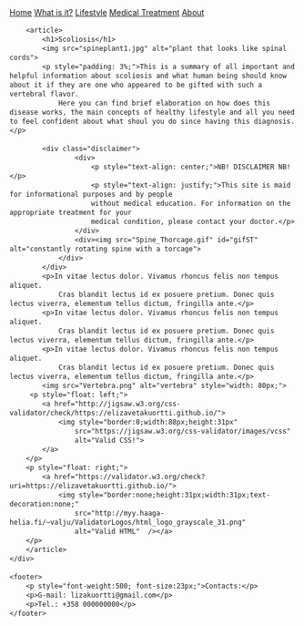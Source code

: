 <html>
<head>
    <link rel="stylesheet" href="common.WebSite1.css">
    <link rel="stylesheet" href="index.WebSite1.css">
    <title>ScoliSummary</title>
    <link rel="icon" type="image/x-icon" href="Icon2.png">
</head>

<body>
    <div class="grid-container">
        <nav>
            <a href="index.WebSite1.html">Home</a>
            <a href="WhatIsIt.WebSite1.html">What is it?</a>
            <a href="Lifestyle.WebSite1.html">Lifestyle</a>
            <a href="Treatment.WebSite1.html">Medical Treatment</a>
            <a href="About.WebSite1.html">About</a>
        </nav>
        
        <article>
            <h1>Scoliosis</h1>
            <img src="spineplant1.jpg" alt="plant that looks like spinal cords">
            <p style="padding: 3%;">This is a summary of all important and helpful information about scoliosis and what human being should know about it if they are one who appeared to be gifted with such a vertebral flavor.
                Here you can find brief elaboration on how does this disease works, the main concepts of healthy lifestyle and all you need to feel confident about what shoul you do since having this diagnosis.</p>
            
            <div class="disclaimer">
                    <div>
                        <p style="text-align: center;">NB! DISCLAIMER NB!</p>
                        <p style="text-align: justify;">This site is maid for informational purposes and by people 
                        without medical education. For information on the appropriate treatment for your 
                        medical condition, please contact your doctor.</p>
                    </div>
                    <div><img src="Spine_Thorcage.gif" id="gifST" alt="constantly rotating spine with a torcage">
                </div>
            </div>
            <p>In vitae lectus dolor. Vivamus rhoncus felis non tempus aliquet. 
                Cras blandit lectus id ex posuere pretium. Donec quis lectus viverra, elementum tellus dictum, fringilla ante.</p>
            <p>In vitae lectus dolor. Vivamus rhoncus felis non tempus aliquet. 
                Cras blandit lectus id ex posuere pretium. Donec quis lectus viverra, elementum tellus dictum, fringilla ante.</p>
            <p>In vitae lectus dolor. Vivamus rhoncus felis non tempus aliquet. 
                Cras blandit lectus id ex posuere pretium. Donec quis lectus viverra, elementum tellus dictum, fringilla ante.</p>
            <img src="Vertebra.png" alt="vertebra" style="width: 80px;">
         <p style="float: left;">
            <a href="http://jigsaw.w3.org/css-validator/check/https://elizavetakuortti.github.io/">
                <img style="border:0;width:88px;height:31px"
                    src="https://jigsaw.w3.org/css-validator/images/vcss"
                    alt="Valid CSS!">
            </a>
        </p>
        <p style="float: right;">
            <a href="https://validator.w3.org/check?uri=https://elizavetakuortti.github.io/">
                <img style="border:none;height:31px;width:31px;text-decoration:none;"
                    src="http://myy.haaga-helia.fi/~valju/ValidatorLogos/html_logo_grayscale_31.png"
                    alt="Valid HTML"  /></a>
        </p>
        </article>
    </div>
    
    <footer>
        <p style="font-weight:500; font-size:23px;">Contacts:</p>
        <p>G-mail: lizakuortti@gmail.com</p>
        <p>Tel.: +358 000000000</p>
    </footer>

</body>
</html>

